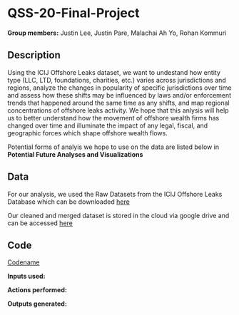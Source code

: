 # QSS-20-Final-Project

**Group members:** Justin Lee, Justin Pare, Malachai Ah Yo, Rohan Kommuri

## Description

Using the ICIJ Offshore Leaks dataset, we want to undestand how entity type (LLC, LTD, foundations, charities, etc.) varies across jurisdictions and regions, analyze the changes in popularity of specific jurisdictions over time and assess how these shifts may be influenced by laws and/or enforcement trends that happened around the same time as any shifts, and map regional concentrations of offshore leaks activity. We hope that this anlysis will help us to better understand how the movement of offshore wealth firms has changed over time and illuminate the impact of any legal, fiscal, and geographic forces which shape offshore wealth flows. 

Potential forms of analyis we hope to use on the data are listed below in **Potential Future Analyses and Visualizations**

## Data

For our analysis, we used the Raw Datasets from the ICIJ Offshore Leaks Database which can be downloaded [here](https://offshoreleaks-data.icij.org/offshoreleaks/csv/full-oldb.LATEST.zip)

Our cleaned and merged dataset is stored in the cloud via google drive and can be accessed [here](https://drive.google.com/file/d/1Z9M-1Y1Pn37JZcPvXb2bPylqt_4_Cf7u/view?usp=sharing)

## Code

[Codename](link)

**Inputs used:**

**Actions performed:**

**Outputs generated:**

